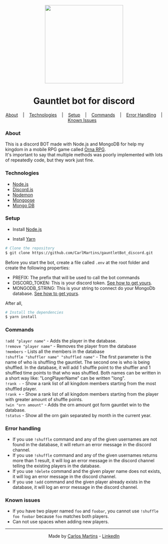 <p align="center">
  <img src="https://orna.guide/static/orna/img/shops/dungeon.png" width="250"><br>
</p>

<h1 align="center">Gauntlet bot for discord</h1>

<p align="center">
  <a href=#about>About</a> &nbsp;&nbsp;&nbsp;|&nbsp;&nbsp;&nbsp;
  <a href=#technologies>Technologies</a> &nbsp;&nbsp;&nbsp;|&nbsp;&nbsp;&nbsp;
  <a href=#setup>Setup</a> &nbsp;&nbsp;&nbsp;|&nbsp;&nbsp;&nbsp;
  <a href=#commands>Commands</a> &nbsp;&nbsp;&nbsp;|&nbsp;&nbsp;&nbsp;
  <a href=#error-handling>Error Handling</a> &nbsp;&nbsp;&nbsp;|&nbsp;&nbsp;&nbsp;
  <a href=#known-issues>Known Issues</a> &nbsp;&nbsp;&nbsp;&nbsp;&nbsp;&nbsp;
</p>


### About
This is a discord BOT made with Node.js and MongoDB for help my kingdom in a mobile RPG game called [Orna RPG](https://play.google.com/store/apps/details?id=playorna.com.orna). <br>
It's important to say that multiple methods was poorly implemented with lots of repeatedly code, but they work just fine.

### Technologies
- [Node.js](https://nodejs.org/en/)
- [Discord.js](https://discord.js.org/#/)
- [Nodemon](https://www.npmjs.com/package/nodemon)
- [Mongoose](https://mongoosejs.com/)
- [Mongo DB](https://www.mongodb.com/pt-br)

### Setup

- Install [Node.js](https://nodejs.org/en/)

- Install [Yarn](https://classic.yarnpkg.com/lang/en/)

```bash
# Clone the repository
$ git clone https://github.com/CarlMartins/gauntletBot_discord.git
```

Before you start the bot, create a file called ``.env`` at the root folder and create the following properties:
 - PREFIX: The prefix that will be used to call the bot commands
 - DISCORD_TOKEN: This is your discord token. [See how to get yours](https://discordjs.guide/preparations/setting-up-a-bot-application.html#your-token).
 - MONGODB_STRING: This is your string to connect do your MongoDb database. [See how to get yours](https://docs.mongodb.com/guides/server/drivers/).

After all,
```bash
# Install the dependencies
$ yarn install
```

### Commands
```!add "player name"``` - Adds the player in the database. <br>
```!remove "player name"``` - Removes the player from the database <br>
```!members``` - Lists all the members in the database <br>
```!shuffle "shuffler name" "shuffled name"``` - The first parameter is the name of who is shuffling the gauntlet. The second one is who is being shuffled. In the database, it will add 1 shuffle point to the shuffler and 1 shuffled time points to that who was shuffled. Both names can be written in a short way like: "LongPlayerName" can be written "long".<br>
```!rank -``` - Show a rank list of all kingdom members starting from the most shuffled player. <br>
```!rank +``` - Show a rank list of all kingdom members starting from the player with greater amount of shuffle points. <br>
```!win "orn amount"``` - Adds the orn amount got form gauntlet win to the database. <br>
```!status``` - Show all the orn gain separated by month in the current year. <br>


### Error handling
  - If you use ``!shuffle`` command and any of the given usernames are not found in the database, it will return an error message in the discord channel.
  - If you use ``!shuffle`` command and any of the given usernames returns more than 1 result, it will log an error message in the discord channel telling the existing players in the database.
  - If you use ``!delete`` command and the given player name does not exists, it will log an error message in the discord channel.
  - If you use ``!add`` command and the given player already exists in the database, it will log an error message in the discord channel.

### Known issues
  - If you have two player named ``foo`` and ``foobar``, you cannot use ``!shuffle foo foobar`` because ``foo`` matches both players.
  - Can not use spaces when adding new players.

<hr>

<p align="center">
    Made by
    <a href="https://github.com/CarlMartins">Carlos Martins</a>
    -
    <a href="https://www.linkedin.com/in/CarlosMartinsOliveira">LinkedIn</a>
</p>
